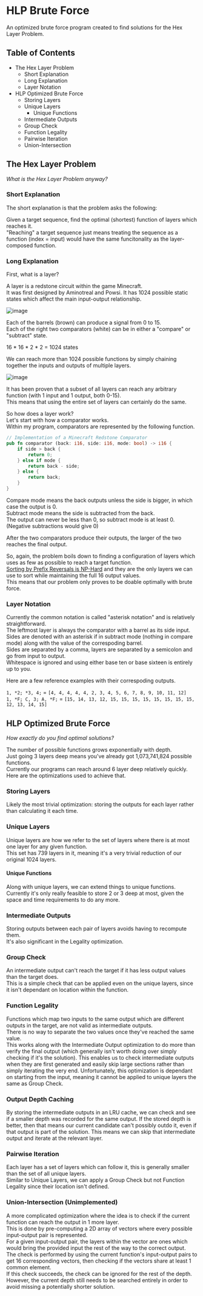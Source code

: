 # HLP Brute Force
An optimized brute force program created to find solutions for the Hex Layer Problem.

## Table of Contents

- The Hex Layer Problem
    - Short Explanation
    - Long Explanation
    - Layer Notation
- HLP Optimized Brute Force
    - Storing Layers
    - Unique Layers
        - Unique Functions
    - Intermediate Outputs
    - Group Check
    - Function Legality
    - Pairwise Iteration
    - Union-Intersection

## The Hex Layer Problem
*What is the Hex Layer Problem anyway?*

### Short Explanation

The short explanation is that the problem asks the following:

Given a target sequence, find the optimal (shortest) function of layers which reaches it.  
"Reaching" a target sequence just means treating the sequence as a function (index = input) would have the same funcitonality as the layer-composed function.

### Long Explanation

First, what is a layer?

A layer is a redstone circuit within the game Minecraft.  
It was first designed by Aminotreal and Powsi.
It has 1024 possible static states which affect the main input-output relationship.

![image](https://media.discordapp.net/attachments/721120731974598726/1017443702332993616/unknown.png)

Each of the barrels (brown) can produce a signal from 0 to 15.  
Each of the right two comparators (white) can be in either a "compare" or "subtract" state.

16 * 16 * 2 * 2 = 1024 states

We can reach more than 1024 possible functions by simply chaining together the inputs and outputs of multiple layers.

![image](https://user-images.githubusercontent.com/58904726/209972849-b7c6413a-4b86-40d7-a08e-642f22cd952b.png)

It has been proven that a subset of all layers can reach any arbitrary function (with 1 input and 1 output, both 0-15).  
This means that using the entire set of layers can certainly do the same.

So how does a layer work?  
Let's start with how a comparator works.  
Within my program, comparators are represented by the following function.

```rust
// Implementation of a Minecraft Redstone Comparator
pub fn comparator (back: i16, side: i16, mode: bool) -> i16 {
    if side > back {
        return 0;
    } else if mode {
        return back - side;
    } else {
        return back;
    }
}
```

Compare mode means the back outputs unless the side is bigger, in which case the output is 0.  
Subtract mode means the side is subtracted from the back.  
The output can never be less than 0, so subtract mode is at least 0. (Negative subtractions would give 0)

After the two comparators produce their outputs, the larger of the two reaches the final output.

So, again, the problem boils down to finding a configuration of layers which uses as few as possible to reach a target function.  
[Sorting by Prefix Reversals is NP-Hard](https://arxiv.org/abs/1111.0434v1) and they are the only layers we can use to sort while maintaining the full 16 output values.  
This means that our problem only proves to be doable optimally with brute force.

### Layer Notation

Currently the common notation is called "asterisk notation" and is relatively straightforward.  
The leftmost layer is always the comparator with a barrel as its side input.  
Sides are denoted with an asterisk if in subtract mode (nothing in compare mode) along with the value of the correspoding barrel.  
Sides are separated by a comma, layers are separated by a semicolon and go from input to output.  
Whitespace is ignored and using either base ten or base sixteen is entirely up to you.

Here are a few reference examples with their correspoding outputs.

`1, *2; *3, 4;`         = `[4, 4, 4, 4, 4, 2, 3, 4, 5, 6, 7, 8, 9, 10, 11, 12]`  
`1, *F; C, 3; A, *F;`   = `[15, 14, 13, 12, 15, 15, 15, 15, 15, 15, 15, 15, 12, 13, 14, 15]`

## HLP Optimized Brute Force
*How exactly do you find optimal solutions?*

The number of possible functions grows exponentially with depth.  
Just going 3 layers deep means you've already got 1,073,741,824 possible functions.  
Currently our programs can reach around 6 layer deep relatively quickly.  
Here are the optimizations used to achieve that.

### Storing Layers

Likely the most trivial optimization: storing the outputs for each layer rather than calculating it each time.

### Unique Layers

Unique layers are how we refer to the set of layers where there is at most one layer for any given function.  
This set has 739 layers in it, meaning it's a very trivial reduction of our original 1024 layers.

#### Unique Functions

Along with unique layers, we can extend things to unique functions.  
Currently it's only really feasible to store 2 or 3 deep at most, given the space and time requirements to do any more.

### Intermediate Outputs

Storing outputs between each pair of layers avoids having to recompute them.  
It's also significant in the Legality optimization.

### Group Check

An intermediate output can't reach the target if it has less output values than the target does.  
This is a simple check that can be applied even on the unique layers, since it isn't dependant on location within the function.

### Function Legality

Functions which map two inputs to the same output which are different outputs in the target, are not valid as intermediate outputs.  
There is no way to separate the two values once they've reached the same value.  
This works along with the Intermediate Output optimization to do more than verify the final output (which generally isn't worth doing over simply checking if it's the solution).
This enables us to check intermediate outputs when they are first generated and easily skip large sections rather than simply iterating the very end.
Unfortunately, this optimization is dependant on starting from the input, meaning it cannot be applied to unique layers the same as Group Check.

### Output Depth Caching

By storing the intermediate outputs in an LRU cache, we can check and see if a smaller depth was recorded for the same output.
If the stored depth is better, then that means our current candidate can't possibly outdo it, even if that output is part of the solution.
This means we can skip that intermediate output and iterate at the relevant layer.

### Pairwise Iteration

Each layer has a set of layers which can follow it, this is generally smaller than the set of all unique layers.  
Similar to Unique Layers, we can apply a Group Check but not Function Legality since their location isn't defined.

### Union-Intersection (Unimplemented)

A more complicated optimization where the idea is to check if the current function can reach the output in 1 more layer.  
This is done by pre-computing a 2D array of vectors where every possible input-output pair is represented.  
For a given input-output pair, the layers within the vector are ones which would bring the provided input the rest of the way to the correct output.  
The check is performed by using the current function's input-output pairs to get 16 corresponding vectors, then checking if the vectors share at least 1 common element.  
If this check succeeds, the check can be ignored for the rest of the depth.  
However, the current depth still needs to be searched entirely in order to avoid missing a potentially shorter solution.
